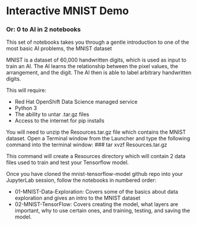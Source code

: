 # Interactive MNIST Demo
### Or: 0 to AI in 2 notebooks

This set of notebooks takes you through a gentle introduction to one of the most basic AI problems, the MNIST dataset

MNIST is a dataset of 60,000 handwritten digits, which is used as input to train an AI. The AI learns the relationship between the pixel values, the arrangement, and the digit. The AI then is able to label arbitrary handwritten digits.

This will require:
  * Red Hat OpenShift Data Science managed service
  * Python 3
  * The ability to untar .tar.gz files
  * Access to the internet for pip installs

You will need to unzip the Resources.tar.gz file which contains the MNIST dataset.  Open a Terminal window from the Launcher and type the following command into the terminal window:  ### tar xvzf Resources.tar.gz

This command will create a Resources directory which will contain 2 data files used to train and test your Tensorflow model.

Once you have cloned the mnist-tensorflow-model github repo into your JupyterLab session, follow the notebooks in numbered order:
  * 01-MNIST-Data-Exploration:   Covers some of the basics about data exploration and gives an intro to the MNIST dataset
  * 02-MNIST-TensorFlow:         Covers creating the model, what layers are important, why to use certain ones, and training, testing, and saving the 
                                 model.




